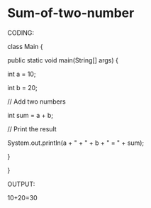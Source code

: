 # Sum-of-two-number
CODING:

class Main {

public static void main(String[] args) {

int a = 10;

int b = 20;

// Add two numbers

int sum = a + b;

// Print the result

System.out.println(a + " + " + b + " = " + sum);

}

}

OUTPUT:

10+20=30
